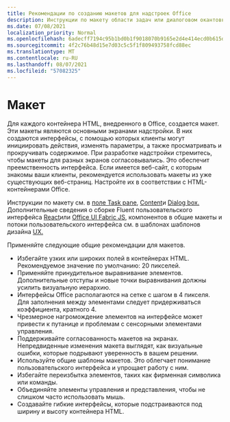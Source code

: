 ```yaml
---
title: Рекомендации по созданию макетов для надстроек Office
description: Инструкции по макету области задач или диалоговом окантовке Office надстройки.
ms.date: 07/08/2021
localization_priority: Normal
ms.openlocfilehash: 6adecff7194c95b1bd0b1f9018070b9165e2d4e414ecd0b615dec5ef6d6895da
ms.sourcegitcommit: 4f2c76b48d15e7d03c5c5f1f809493758fcd88ec
ms.translationtype: MT
ms.contentlocale: ru-RU
ms.lasthandoff: 08/07/2021
ms.locfileid: "57082325"
---
```

# <a name="layout"></a>Макет

Для каждого контейнера HTML, внедренного в Office, создается макет. Эти макеты являются основными экранами надстройки. В них создаются интерфейсы, с помощью которых клиенты могут инициировать действия, изменять параметры, а также просматривать и прокручивать содержимое. При разработке надстройки стремитесь, чтобы макеты для разных экранов согласовывались. Это обеспечит преемственность интерфейса. Если имеется веб-сайт, с которым знакомы ваши клиенты, рекомендуется использовать макеты из уже существующих веб-страниц. Настройте их в соответствии с HTML-контейнерами Office.

Инструкции по макету см. в [поле Task pane](task-pane-add-ins.md), [Content](content-add-ins.md)и [Dialog box.](dialog-boxes.md) Дополнительные сведения о сборке Fluent пользовательского интерфейса [React](using-office-ui-fabric-react.md)или [Office UI Fabric JS](fabric-core.md), компонентов в общие макеты и потоки пользовательского интерфейса см. в шаблонах шаблонов дизайна [UX.](ux-design-pattern-templates.md)

Применяйте следующие общие рекомендации для макетов.

- Избегайте узких или широких полей в контейнерах HTML. Рекомендуемое значение по умолчанию: 20 пикселей.
- Применяйте принудительное выравнивание элементов. Дополнительные отступы и новые точки выравнивания должны усилить визуальную иерархию.
- Интерфейсы Office располагаются на сетке с шагом в 4 пикселя. Для заполнения между элементами следует придерживаться коэффициента, кратного 4.
- Чрезмерное нагромождение элементов на интерфейсе может привести к путанице и проблемам с сенсорными элементами управления.
- Поддерживайте согласованность макетов на экранах. Непредвиденные изменения макета выглядят, как визуальные ошибки, которые подрывают уверенность в вашем решении.
- Используйте общие шаблоны макетов. Это облегчает понимание пользовательского интерфейса и упрощает работу с ним.
- Избегайте переизбытка элементов, таких как фирменная символика или команды.
- Объединяйте элементы управления и представления, чтобы не слишком часто использовать мышь.
- Создавайте гибкие интерфейсы, которые подстраиваются под ширину и высоту контейнера HTML.
